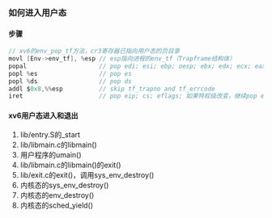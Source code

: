 ### 如何进入用户态

#### 步骤

```c
// xv6的env_pop_tf方法，cr3寄存器已指向用户态的页目录
movl [Env->env_tf], %esp // esp指向进程的env_tf（Trapframe结构体）
popal                    // pop	edi; esi; ebp; oesp; ebx; edx; ecx; eax;
popl %es                 // pop es
popl %ds                 // pop ds
addl $0x8,%%esp          // skip tf_trapno and tf_errcode
iret                     // pop eip; cs; eflags; 如果特权级改变，继续pop esp ss
```

#### xv6用户态进入和退出
1. lib/entry.S的_start
1. lib/libmain.c的libmain()
1. 用户程序的umain()
1. lib/libmain.c的libmain()的exit()
1. lib/exit.c的exit()，调用sys_env_destroy()
1. 内核态的sys_env_destroy()
1. 内核态的env_destroy()
1. 内核态的sched_yield()


